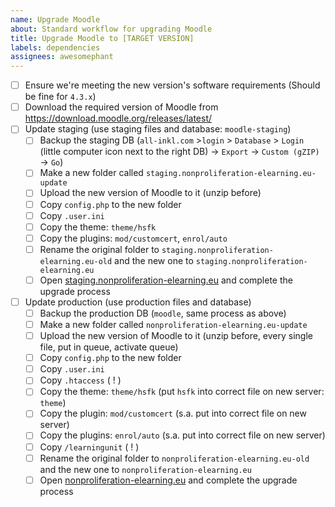 ```yaml
---
name: Upgrade Moodle
about: Standard workflow for upgrading Moodle
title: Upgrade Moodle to [TARGET VERSION]
labels: dependencies
assignees: awesomephant
---
```


- [ ] Ensure we're meeting the new version's software requirements (Should be fine for `4.3.x`)
- [ ] Download the required version of Moodle from https://download.moodle.org/releases/latest/
- [ ] Update staging (use staging files and database: `moodle-staging`)
  - [ ] Backup the staging DB (`all-inkl.com` >`login` > `Database` > `Login` (little computer icon next to the right DB) -> `Export` -> `Custom (gZIP)` -> `Go`)
  - [ ] Make a new folder called `staging.nonproliferation-elearning.eu-update`
  - [ ] Upload the new version of Moodle to it (unzip before)
  - [ ] Copy `config.php` to the new folder
  - [ ] Copy `.user.ini`
  - [ ] Copy the theme: `theme/hsfk`
  - [ ] Copy the plugins: `mod/customcert`, `enrol/auto`
  - [ ] Rename the original folder to `staging.nonproliferation-elearning.eu-old` and the new one to `staging.nonproliferation-elearning.eu`
  - [ ] Open [staging.nonproliferation-elearning.eu](https://staging.nonproliferation-elearning.eu) and complete the upgrade process
- [ ] Update production (use production files and database)
  - [ ] Backup the production DB (`moodle`, same process as above)
  - [ ] Make a new folder called `nonproliferation-elearning.eu-update`
  - [ ] Upload the new version of Moodle to it (unzip before, every single file, put in queue, activate queue)
  - [ ] Copy `config.php` to the new folder
  - [ ] Copy `.user.ini`
  - [ ] Copy `.htaccess` ( ! )
  - [ ] Copy the theme: `theme/hsfk` (put `hsfk` into correct file on new server: `theme`)
  - [ ] Copy the plugin: `mod/customcert` (s.a. put into correct file on new server)
  - [ ] Copy the plugins: `enrol/auto` (s.a. put into correct file on new server)
  - [ ] Copy `/learningunit` ( ! )
  - [ ] Rename the original folder to `nonproliferation-elearning.eu-old` and the new one to `nonproliferation-elearning.eu`
  - [ ] Open [nonproliferation-elearning.eu](https://nonproliferation-elearning.eu) and complete the upgrade process
